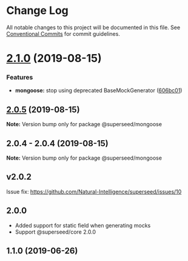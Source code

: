 # Change Log

All notable changes to this project will be documented in this file.
See [Conventional Commits](https://conventionalcommits.org) for commit guidelines.

# [2.1.0](https://github.com/Natural-Intelligence/superseed/compare/@superseed/mongoose@2.0.5...@superseed/mongoose@2.1.0) (2019-08-15)


### Features

* **mongoose:** stop using deprecated BaseMockGenerator ([606bc01](https://github.com/Natural-Intelligence/superseed/commit/606bc01))





## [2.0.5](https://github.com/Natural-Intelligence/superseed/compare/@superseed/mongoose@2.0.4...@superseed/mongoose@2.0.5) (2019-08-15)

**Note:** Version bump only for package @superseed/mongoose





## 2.0.4 - 2.0.4 (2019-08-15)

**Note:** Version bump only for package @superseed/mongoose

## v2.0.2

Issue fix: https://github.com/Natural-Intelligence/superseed/issues/10

## 2.0.0
- Added support for static field when generating mocks
- Support @superseed/core 2.0.0

## 1.1.0 (2019-06-26)
